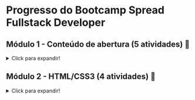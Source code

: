 # Progresso do Bootcamp Spread Fullstack Developer

## Módulo 1 - Conteúdo de abertura (5 atividades) :checkered_flag:
<details>
  <summary>Click para expandir!</summary>

  - Atividade 01: Curso. :white_check_mark:

​		Boas-vindas ao Bootcamp: Spread Fullstack Developer

​			:level_slider: Nível: Básico | :hourglass:Duração: 1hr | :memo: Progresso: 100% 

- Atividade 02: Mentoria (Live). :ballot_box_with_check:

​		Mentoria #1: Aula inaugural - Spread

​			:level_slider: Nível: Básico | :hourglass:Duração: 2hr | :memo: Progresso: Aguardando início

- Atividade 03: Curso. :white_check_mark:

​		Lógica de Programação Essencial

​			:level_slider: Nível: Básico | :hourglass:Duração: 4hr | :memo: Progresso: 100%

- Atividade 04: Curso. :white_check_mark:

​		Introdução ao Git e ao GitHub

​			:level_slider: Nível: Básico | :hourglass:Duração: 5hr | :memo: Progresso: 100%

- Atividade 05: Desafio de projeto. :white_check_mark:

​		Criando seu Primeiro Repositório no GitHub Para Compartilhar Seu Progresso

​			:level_slider: Nível: Básico | :hourglass:Duração: 1hr | :memo: Progresso: 100%

</details>

## Módulo 2 - HTML/CSS3 (4 atividades) :checkered_flag:

<details>
  <summary>Click para expandir!</summary>


  - Atividade 01: Curso. :ballot_box_with_check:

​		Primeiros passos para desenvolvimento web

​			:level_slider: Nível: Básico | :hourglass:Duração: 6hr | :memo: Progresso: 0% 

- Atividade 02: Curso. :ballot_box_with_check:

​		Introdução a criação de websites com HTML5 e CSS3

​			:level_slider: Nível: Básico | :hourglass:Duração: 6hr | :memo: Progresso: 0%

- Atividade 03: Curso. :ballot_box_with_check:

​		Posicionando elementos com Flexbox em CSS

​			:level_slider: Nível: Básico | :hourglass:Duração: 4hr | :memo: Progresso: 0%

- Atividade 04: Desafio de projeto.:ballot_box_with_check:

​		Recriando a página inicial do Instagram

​			:level_slider: Nível: Básico | :hourglass:Duração: 1hr | :memo: Progresso: 0%


</details>

